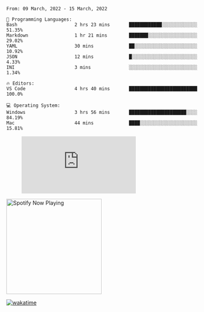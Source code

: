 <!--START_SECTION:waka-->
```text
From: 09 March, 2022 - 15 March, 2022

💬 Programming Languages: 
Bash                     2 hrs 23 mins       ████████████░░░░░░░░░░░░░   51.35% 
Markdown                 1 hr 21 mins        ███████░░░░░░░░░░░░░░░░░░   29.02% 
YAML                     30 mins             ██░░░░░░░░░░░░░░░░░░░░░░░   10.92% 
JSON                     12 mins             █░░░░░░░░░░░░░░░░░░░░░░░░   4.33% 
INI                      3 mins              ░░░░░░░░░░░░░░░░░░░░░░░░░   1.34%

🔥 Editors: 
VS Code                  4 hrs 40 mins       █████████████████████████   100.0%

💻 Operating System: 
Windows                  3 hrs 56 mins       █████████████████████░░░░   84.19% 
Mac                      44 mins             ████░░░░░░░░░░░░░░░░░░░░░   15.81%

```


<!--END_SECTION:waka-->

<figure><embed src="https://wakatime.com/share/@gregnrobinson/001c6d31-0c95-44f9-b6d7-9fd705354f62.svg"></embed></figure>

[<img src="https://spotify-playing-gregnrobinson.vercel.app/api/spotify/?background_color=transparent&border_color=transparent" alt="Spotify Now Playing" width="250" />](https://open.spotify.com/user/gregnrobinson-ca)

[![wakatime](https://wakatime.com/badge/user/37718f76-572e-4513-b2c5-41c4d93d287a.svg)](https://wakatime.com/@37718f76-572e-4513-b2c5-41c4d93d287a)



